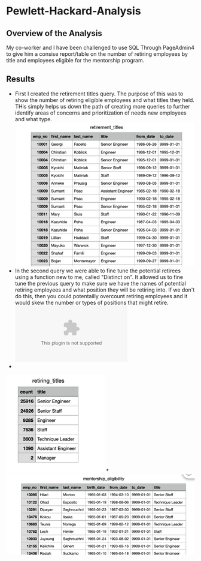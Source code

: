 # Pewlett-Hackard-Analysis

## Overview of the Analysis
My co-worker and I have been challenged to use SQL Through PageAdmin4 to give him a consise report/table on the number of retiring employees by title and employees eligible for the mentorship program.

## Results

* First I created the retirement titles query. The purpose of this was to show the number of retiring eligible employees and what titles they held.  THis simply helps us down the path of creating more queries to further identify areas of concerns and prioritization of needs new employees and what type.
![retirement_titles.png](https://github.com/fatkid2x4/Pewlett-Hackard-Analysis/blob/main/Retirement%20Titles.png)
* In the second query we were able to fine tune the potential retirees using a function new to me, called "Distinct on".  It allowed us to fine tune the previous query to make sure we have the names of potential retiring employees and what position they will be retiring into.  If we don't do this, then you could potentailly overcount retiring employees and it would skew the number or types of positions that might retire.
![unique_titles.png](https://github.com/fatkid2x4/Pewlett-Hackard-Analysis/blob/main/unique_titles.csv)
*
![retiring_titles.png](https://github.com/fatkid2x4/Pewlett-Hackard-Analysis/blob/main/Retiring%20Titles.png)
*
![mentorship_eligibility.png](https://github.com/fatkid2x4/Pewlett-Hackard-Analysis/blob/main/Mentorship%20Eligibility.png)
